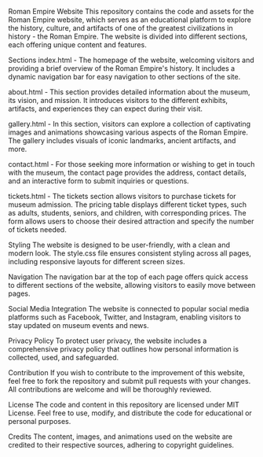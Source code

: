 Roman Empire Website
This repository contains the code and assets for the Roman Empire website, which serves as an educational platform to explore the history, culture, and artifacts of one of the greatest civilizations in history - the Roman Empire. The website is divided into different sections, each offering unique content and features.

Sections
index.html - The homepage of the website, welcoming visitors and providing a brief overview of the Roman Empire's history. It includes a dynamic navigation bar for easy navigation to other sections of the site.

about.html - This section provides detailed information about the museum, its vision, and mission. It introduces visitors to the different exhibits, artifacts, and experiences they can expect during their visit.

gallery.html - In this section, visitors can explore a collection of captivating images and animations showcasing various aspects of the Roman Empire. The gallery includes visuals of iconic landmarks, ancient artifacts, and more.

contact.html - For those seeking more information or wishing to get in touch with the museum, the contact page provides the address, contact details, and an interactive form to submit inquiries or questions.

tickets.html - The tickets section allows visitors to purchase tickets for museum admission. The pricing table displays different ticket types, such as adults, students, seniors, and children, with corresponding prices. The form allows users to choose their desired attraction and specify the number of tickets needed.

Styling
The website is designed to be user-friendly, with a clean and modern look. The style.css file ensures consistent styling across all pages, including responsive layouts for different screen sizes.

Navigation
The navigation bar at the top of each page offers quick access to different sections of the website, allowing visitors to easily move between pages.

Social Media Integration
The website is connected to popular social media platforms such as Facebook, Twitter, and Instagram, enabling visitors to stay updated on museum events and news.

Privacy Policy
To protect user privacy, the website includes a comprehensive privacy policy that outlines how personal information is collected, used, and safeguarded.

Contribution
If you wish to contribute to the improvement of this website, feel free to fork the repository and submit pull requests with your changes. All contributions are welcome and will be thoroughly reviewed.

License
The code and content in this repository are licensed under MIT License. Feel free to use, modify, and distribute the code for educational or personal purposes.

Credits
The content, images, and animations used on the website are credited to their respective sources, adhering to copyright guidelines.